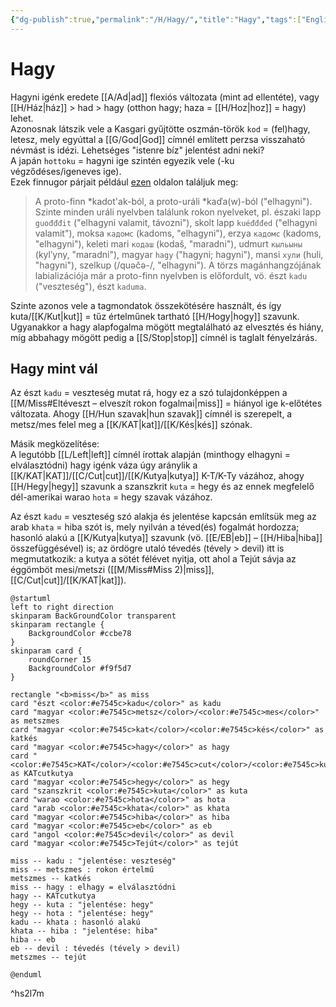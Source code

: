 ```yaml
---
{"dg-publish":true,"permalink":"/H/Hagy/","title":"Hagy","tags":["Englishtexttranslated"],"created":"2024-11-09T01:30","updated":"2024-11-21T18:17"}
---
```



# Hagy

Hagyni igénk eredete [[A/Ad\|ad]] flexiós változata (mint ad ellentéte), vagy [[H/Ház\|ház]] > had > hagy (otthon hagy; haza = [[H/Hoz\|hoz]] = hagy) lehet.  
Azonosnak látszik vele a Kasgari gyűjtötte oszmán-török `kod` = (fel)hagy, letesz, mely egyúttal a [[G/God\|God]] címnél említett perzsa visszaható névmást is idézi. Lehetséges "istenre bíz" jelentést adni neki?  
A japán `hottoku` = hagyni ige szintén egyezik vele (-ku végződéses/igeneves ige).  
Ezek finnugor párjait például [ezen](https://en.wiktionary.org/wiki/kadota) oldalon találjuk meg:  
> A proto-finn \*kadot'ak-ból, a proto-uráli \*kaďa(w)-ból ("elhagyni"). Szinte minden uráli nyelvben találunk rokon nyelveket, pl. északi lapp `guođđđit` ("elhagyni valamit, távozni"), skolt lapp `kuéđđđed` ("elhagyni valamit"), moksa `кадомс` (kadoms, "elhagyni"), erzya `кадомс` (kadoms, "elhagyni"), keleti mari `кодаш` (kodaš, "maradni"), udmurt `кыльыны` (kylʹyny, "maradni"), magyar `hagy` ("hagyni; hagyni"), mansi `хули` (huli, "hagyni"), szelkup (/quəčə-/, "elhagyni"). A törzs magánhangzójának labializációja már a proto-finn nyelvben is előfordult, vö. észt `kadu` ("veszteség"), észt `kaduma`.  

Szinte azonos vele a tagmondatok összekötésére használt, és így kuta/[[K/Kut\|kut]] = tűz értelműnek tartható [[H/Hogy\|hogy]] szavunk. Ugyanakkor a hagy alapfogalma mögött megtalálható az elvesztés és hiány, míg abbahagy mögött pedig a [[S/Stop\|stop]] címnél is taglalt fényelzárás.  

## Hagy mint vál

Az észt `kadu` = veszteség mutat rá, hogy ez a szó tulajdonképpen a [[M/Miss#Eltéveszt – elveszít rokon fogalmai\|miss]] = hiányol ige k-előtétes változata. Ahogy [[H/Hun szavak\|hun szavak]] címnél is szerepelt, a metsz/mes felel meg a [[K/KAT\|kat]]/[[K/Kés\|kés]] szónak.  

Másik megközelítése:  
A legutóbb [[L/Left\|left]] címnél írottak alapján (minthogy elhagyni = elválasztódni) hagy igénk váza úgy aránylik a [[K/KAT\|KAT]]/[[C/Cut\|cut]]/[[K/Kutya\|kutya]] K-T/K-Ty vázához, ahogy [[H/Hegy\|hegy]] szavunk a szanszkrit `kuta` = hegy és az ennek megfelelő dél-amerikai warao `hota` = hegy szavak vázához.  

Az észt `kadu` = veszteség szó alakja és jelentése kapcsán említsük meg az arab `khata` = hiba szót is, mely nyilván a téved(és) fogalmát hordozza; hasonló alakú a [[K/Kutya\|kutya]] szavunk (vö. [[E/EB\|eb]] – [[H/Hiba\|hiba]] összefüggésével) is; az ördögre utaló tévedés (tévely > devil) itt is megmutatkozik: a kutya a sötét félévet nyitja, ott ahol a Tejút sávja az éggömböt mesi/metszi ([[M/Miss#Miss 2)\|miss]], [[C/Cut\|cut]]/[[K/KAT\|kat]]).  

```plantuml-svg
@startuml
left to right direction
skinparam BackGroundColor transparent
skinparam rectangle {
    BackgroundColor #ccbe78
}
skinparam card {
    roundCorner 15
    BackgroundColor #f9f5d7
}

rectangle "<b>miss</b>" as miss
card "észt <color:#e7545c>kadu</color>" as kadu
card "magyar <color:#e7545c>metsz</color>/<color:#e7545c>mes</color>" as metszmes
card "magyar <color:#e7545c>kat</color>/<color:#e7545c>kés</color>" as katkés
card "magyar <color:#e7545c>hagy</color>" as hagy
card "<color:#e7545c>KAT</color>/<color:#e7545c>cut</color>/<color:#e7545c>kutya</color>" as KATcutkutya
card "magyar <color:#e7545c>hegy</color>" as hegy
card "szanszkrit <color:#e7545c>kuta</color>" as kuta
card "warao <color:#e7545c>hota</color>" as hota
card "arab <color:#e7545c>khata</color>" as khata
card "magyar <color:#e7545c>hiba</color>" as hiba
card "magyar <color:#e7545c>eb</color>" as eb
card "angol <color:#e7545c>devil</color>" as devil
card "magyar <color:#e7545c>Tejút</color>" as tejút

miss -- kadu : "jelentése: veszteség"
miss -- metszmes : rokon értelmű
metszmes -- katkés
miss -- hagy : elhagy = elválasztódni
hagy -- KATcutkutya
hegy -- kuta : "jelentése: hegy"
hegy -- hota : "jelentése: hegy"
kadu -- khata : hasonló alakú
khata -- hiba : "jelentése: hiba"
hiba -- eb
eb -- devil : tévedés (tévely > devil)
metszmes -- tejút

@enduml
```
^hs2l7m